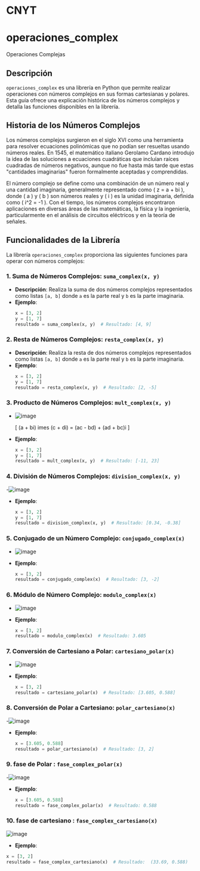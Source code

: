 # CNYT
# operaciones_complex

 Operaciones Complejas

## Descripción
`operaciones_complex` es una librería en Python que permite realizar operaciones con números complejos en sus formas cartesianas y polares. Esta guía ofrece una explicación histórica de los números complejos y detalla las funciones disponibles en la librería.

## Historia de los Números Complejos

Los números complejos surgieron en el siglo XVI como una herramienta para resolver ecuaciones polinómicas que no podían ser resueltas usando números reales. En 1545, el matemático italiano Gerolamo Cardano introdujo la idea de las soluciones a ecuaciones cuadráticas que incluían raíces cuadradas de números negativos, aunque no fue hasta más tarde que estas "cantidades imaginarias" fueron formalmente aceptadas y comprendidas.

El número complejo se define como una combinación de un número real y una cantidad imaginaria, generalmente representado como \( z = a + bi \), donde \( a \) y \( b \) son números reales y \( i \) es la unidad imaginaria, definida como \( i^2 = -1 \). Con el tiempo, los números complejos encontraron aplicaciones en diversas áreas de las matemáticas, la física y la ingeniería, particularmente en el análisis de circuitos eléctricos y en la teoría de señales.

## Funcionalidades de la Librería

La librería `operaciones_complex` proporciona las siguientes funciones para operar con números complejos:

### 1. Suma de Números Complejos: `suma_complex(x, y)`

- **Descripción**: Realiza la suma de dos números complejos representados como listas `[a, b]` donde `a` es la parte real y `b` es la parte imaginaria.
- **Ejemplo**:
  ```python
  x = [3, 2]
  y = [1, 7]
  resultado = suma_complex(x, y)  # Resultado: [4, 9]
  ```

### 2. Resta de Números Complejos: `resta_complex(x, y)`
- **Descripción**: Realiza la resta de dos números complejos representados como listas `[a, b]` donde `a` es la parte real y `b` es la parte imaginaria.
- **Ejemplo**:
   ```python
   x = [3, 2]
   y = [1, 7]
   resultado = resta_complex(x, y)  # Resultado: [2, -5]
   ```

### 3. Producto de Números Complejos: `mult_complex(x, y)`
- ![image](https://github.com/user-attachments/assets/365e37bf-bf54-4291-8e5a-ea13fc4d6ead)

  \[
  (a + bi) 	imes (c + di) = (ac - bd) + (ad + bc)i
  \]

- **Ejemplo**:
  ```python
  x = [3, 2]
  y = [1, 7]
  resultado = mult_complex(x, y)  # Resultado: [-11, 23]
  ```

### 4. División de Números Complejos: `division_complex(x, y)`
-![image](https://github.com/user-attachments/assets/f5c14c7e-a0a5-4e12-8baf-a880b8d46952)

- **Ejemplo**:
  ```python
  x = [3, 2]
  y = [1, 7]
  resultado = division_complex(x, y)  # Resultado: [0.34, -0.38]
  ```

### 5. Conjugado de un Número Complejo: `conjugado_complex(x)`
- ![image](https://github.com/user-attachments/assets/0841a0e1-9441-4f98-8297-34bfc128c5d8)

- **Ejemplo**:
   ```python
   x = [3, 2]
   resultado = conjugado_complex(x)  # Resultado: [3, -2]
   ```

### 6. Módulo de Número Complejo: `modulo_complex(x)`
- ![image](https://github.com/user-attachments/assets/cfa03979-0913-478f-826d-c374df636284)

- **Ejemplo**:
   ```python
   x = [3, 2]
   resultado = modulo_complex(x)  # Resultado: 3.605
   ```

### 7. Conversión de Cartesiano a Polar: `cartesiano_polar(x)`
- ![image](https://github.com/user-attachments/assets/b16d5e94-7002-41fa-8580-5707145cb4f2)

- **Ejemplo**:
  ```python
  x = [3, 2]
  resultado = cartesiano_polar(x)  # Resultado: [3.605, 0.588]

### 8. Conversión de Polar a Cartesiano: `polar_cartesiano(x)`
-![image](https://github.com/user-attachments/assets/0f565e6f-4998-4e17-9e36-2a2d942c0849)
- **Ejemplo**:
  ```python
  x = [3.605, 0.588]
  resultado = polar_cartesiano(x)  # Resultado: [3, 2]

 ### 9. fase de Polar : `fase_complex_polar(x)`
 -![image](https://github.com/user-attachments/assets/48d4df1a-fc96-42fc-94f4-d794975f599d)
 
- **Ejemplo**:
  ```python
  x = [3.605, 0.588]
  resultado = fase_complex_polar(x)  # Resultado: 0.588
  
 ### 10. fase de cartesiano : `fase_complex_cartesiano(x)`
 ![image](https://github.com/user-attachments/assets/5bbb12d8-83f8-4c5b-8a49-ac78ed0d74b4)

 - **Ejemplo**:
  ```python
x = [3, 2]
resultado = fase_complex_cartesiano(x)  # Resultado:  (33.69, 0.588)








   ```

  







